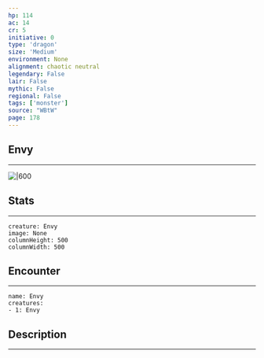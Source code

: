 ```yaml
---
hp: 114
ac: 14
cr: 5
initiative: 0
type: 'dragon'    
size: 'Medium'
environment: None
alignment: chaotic neutral
legendary: False
lair: False
mythic: False
regional: False
tags: ['monster']
source: "WBtW"
page: 178
---
```


## Envy
---

![|600](D:/Program%20Files/5e.tools/img/bestiary/WBtW/Envy.jpg)

## Stats
---

```statblock
creature: Envy
image: None
columnHeight: 500
columnWidth: 500
```

## Encounter
---

```encounter-table
name: Envy
creatures:
- 1: Envy
```

## Description
---




